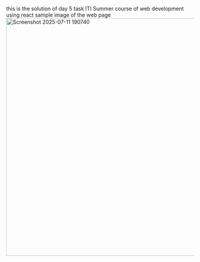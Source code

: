 this is the solution of day 5 task
ITI Summer course of web development using react
sample image of the web page
<img width="1363" height="639" alt="Screenshot 2025-07-11 190740" src="https://github.com/user-attachments/assets/4fb808ce-8d59-4b5d-a885-d68c89cb8ca5" />

